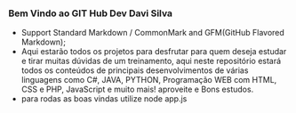 ### Bem Vindo ao GIT Hub Dev Davi Silva

- Support Standard Markdown / CommonMark and GFM(GitHub Flavored Markdown);
- Aqui estarão todos os projetos para desfrutar para quem deseja estudar e tirar muitas dúvidas de um treinamento, aqui neste repositório estará todos os conteúdos de principais desenvolvimentos de várias linguagens como C#, JAVA, PYTHON, Programação WEB com HTML, CSS e PHP, JavaScript e muito mais! aproveite e Bons estudos.
- para rodas as boas vindas utilize node app.js
